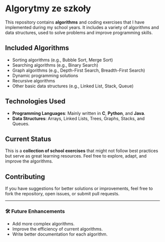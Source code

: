# **Algorytmy ze szkoły**

This repository contains **algorithms** and coding exercises that I have implemented during my school years. It includes a variety of algorithms and data structures, used to solve problems and improve programming skills.

## **Included Algorithms**

- Sorting algorithms (e.g., Bubble Sort, Merge Sort)
- Searching algorithms (e.g., Binary Search)
- Graph algorithms (e.g., Depth-First Search, Breadth-First Search)
- Dynamic programming solutions
- Recursive algorithms
- Other basic data structures (e.g., Linked List, Stack, Queue)

## **Technologies Used**

- **Programming Languages**: Mainly written in **C**, **Python**, and **Java**.
- **Data Structures**: Arrays, Linked Lists, Trees, Graphs, Stacks, and Queues.

## **Current Status**

This is a **collection of school exercises** that might not follow best practices but serve as great learning resources. Feel free to explore, adapt, and improve the algorithms.

## **Contributing**

If you have suggestions for better solutions or improvements, feel free to fork the repository, open issues, or submit pull requests.

---

### 🛠️ **Future Enhancements**

- Add more complex algorithms.
- Improve the efficiency of current algorithms.
- Write better documentation for each algorithm.

